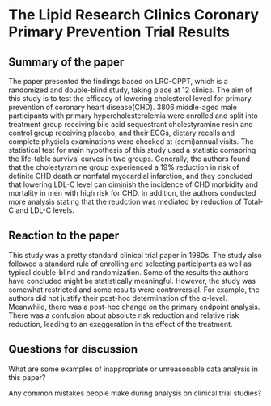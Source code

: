 # The Lipid Research Clinics Coronary Primary Prevention Trial Results
## Summary of the paper 
The paper presented the findings based on LRC-CPPT, which is a randomized and double-blind study, taking place at 12 clinics. The aim of this study is to test the efficacy of lowering cholesterol levesl for primary prevention of coronary heart disease(CHD). 3806 middle-aged male participants with primary hypercholesterolemia were enrolled and split into treatment group receiving bile acid sequestrant cholestyramine resin and control group receiving placebo, and their ECGs, dietary recalls and complete physicla examinations were checked at (semi)annual visits. The statistical test for main hypothesis of this study used a statistic comapring the life-table survival curves in two groups. Generally, the authors found that the cholestyramine group experienced a 19% reduction in risk of definite CHD death or nonfatal myocardial infarction, and they concluded that lowering LDL-C level can diminish the incidence of CHD morbidity and mortality in men with high risk for CHD. In addition, the authors conducted more analysis stating that the reudction was mediated by reduction of Total-C and LDL-C levels.

## Reaction to the paper
This study was a pretty standard clinical trial paper in 1980s. The study also followed a standard rule of enrolling and selecting participants as well as typical double-blind and randomization. Some of the results the authors have concluded might be statistically meaningful. However, the study was somewhat restricted and some results were controversial. For example, the authors did not justify their post-hoc determination of the α-level. Meanwhile, there was a post-hoc change on the primary endpoint analysis. There was a confusion about absolute risk reduction and relative risk reduction, leading to an exaggeration in the effect of the treatment.

## Questions for discussion
What are some examples of inappropriate or unreasonable data analysis in this paper?

Any common mistakes people make during analysis on clinical trial studies?
